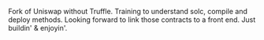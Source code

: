 Fork of Uniswap without Truffle.
Training to understand solc, compile and deploy methods.
Looking forward to link those contracts to a front end.
Just buildin' & enjoyin'. 

